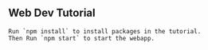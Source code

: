 ## Web Dev Tutorial 
	Run `npm install` to install packages in the tutorial.
	Then Run `npm start` to start the webapp.
